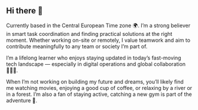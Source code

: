 ## Hi there 👋

Currently based in the Central European Time zone 🌍. I’m a strong believer in smart task coordination and finding practical solutions at the right moment. Whether working on-site or remotely, I value teamwork and aim to contribute meaningfully to any team or society I’m part of.

I’m a lifelong learner who enjoys staying updated in today’s fast-moving tech landscape — especially in digital operations and global collaboration👩🏻‍💻.

When I’m not working on building my future and dreams, you’ll likely find me watching movies, enjoying a good cup of coffee, or relaxing by a river or in a forest. I’m also a fan of staying active, catching a new gym is part of the adventure 🌱.

<!--
**parastoosabri/parastoosabri** is a ✨ _special_ ✨ repository because its `README.md` (this file) appears on your GitHub profile.

Here are some ideas to get you started:

- 🔭 I’m currently working on ...
- 🌱 I’m currently learning ...
- 👯 I’m looking to collaborate on ...
- 🤔 I’m looking for help with ...
- 💬 Ask me about ...
- 📫 How to reach me: ...
- 😄 Pronouns: ...
- ⚡ Fun fact: ...
-->
